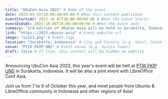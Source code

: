 ```yaml
---
title: "UbuCon Asia 2023" # Name of the event
date: 2023-05-31T10:00:48+09:00 # When this content published
eventStartsAt: 2023-10-07T10:00:00+09:00 # When the event starts
eventEndsAt: 2023-10-08T18:00:00+09:00 # When the event ends
summary: "3rd edition of UbuCon Asia will be held in Surakarta, Indonesia"
link: "https://2023.ubucon.asia" # Event website url
image: "uca23.png" # Event logo
location: "Surakarta, Indonesia" # City and Country (e.g. Seoul, South Korea)
venue: "PTIK FKIP UNS" # Event venue (e.g. JustCo Tower)
draft: false # If true, this content will be hidden on website
---
```


Announcing UbuCon Asia 2023, this year's event will be helt at [PTIK FKIP UNS](https://ptik.fkip.uns.ac.id/) in Surakarta, Indonesia.
It will be also a joint event with LibreOffice Conf Asia.

Join us from 7 to 8 of October this year, and meet people from Ubuntu & LibreOffice community in Indonesia and other regions of Asia!